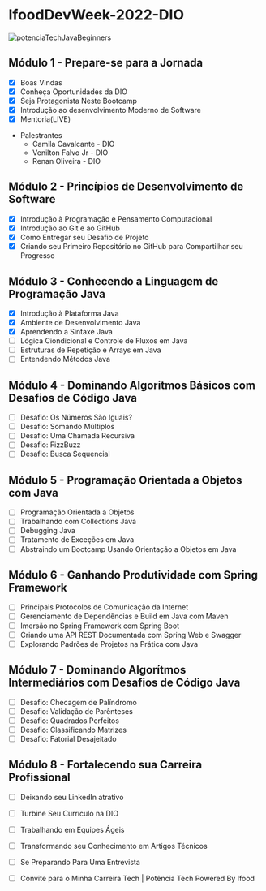 # IfoodDevWeek-2022-DIO

![potenciaTechJavaBeginners](https://user-images.githubusercontent.com/50057305/195233444-836abc0c-5040-4ae1-a3d1-0167a96205e4.png)

## Módulo 1 - Prepare-se para a Jornada
  - [x] Boas Vindas 
  - [x] Conheça Oportunidades da DIO
  - [x] Seja Protagonista Neste Bootcamp
  - [x] Introdução ao desenvolvimento Moderno de Software
  - [x] Mentoria(LIVE)
  
  + Palestrantes
    - Camila Cavalcante - DIO
    - Venilton Falvo Jr - DIO
    - Renan Oliveira - DIO

## Módulo 2 - Princípios de Desenvolvimento de Software
  - [x] Introdução à Programação e Pensamento Computacional
  - [x] Introdução ao Git e ao GitHub
  - [x] Como Entregar seu Desafio de Projeto
  - [x] Criando seu Primeiro Repositório no GitHub para Compartilhar seu Progresso

## Módulo 3 - Conhecendo a Linguagem de Programação Java
  - [x] Introdução à Plataforma Java
  - [x] Ambiente de Desenvolvimento Java
  - [x] Aprendendo a Sintaxe Java
  - [ ] Lógica Ciondicional e Controle de Fluxos em Java
  - [ ] Estruturas de Repetição e Arrays em Java
  - [ ] Entendendo Métodos Java

## Módulo 4 - Dominando Algoritmos Básicos com Desafios de Código Java
  - [ ] Desafio: Os Números Sào Iguais?
  - [ ] Desafio: Somando Múltiplos
  - [ ] Desafio: Uma Chamada Recursiva
  - [ ] Desafio: FizzBuzz
  - [ ] Desafio: Busca Sequencial
  
## Módulo 5 - Programação Orientada a Objetos com Java
  - [ ]  Programação Orientada a Objetos
  - [ ]  Trabalhando com Collections Java
  - [ ]  Debugging Java
  - [ ]  Tratamento de Exceções em Java
  - [ ]  Abstraindo um Bootcamp Usando Orientação a Objetos em Java
  
## Módulo 6 - Ganhando Produtividade com Spring Framework
  - [ ]  Principais Protocolos de Comunicação da Internet
  - [ ]  Gerenciamento de Dependências e Build em Java com Maven
  - [ ]  Imersão no Spring Framework com Spring Boot
  - [ ]  Criando uma API REST Documentada com Spring Web e Swagger
  - [ ]  Explorando Padrões de Projetos na Prática com Java
  
## Módulo 7 - Dominando Algorítmos Intermediários com Desafios de Código Java
  - [ ] Desafio: Checagem de Palíndromo
  - [ ] Desafio: Validação de Parênteses
  - [ ] Desafio: Quadrados Perfeitos
  - [ ] Desafio: Classificando Matrizes
  - [ ] Desafio: Fatorial Desajeitado
  
## Módulo 8 - Fortalecendo sua Carreira Profissional
  - [ ] Deixando seu LinkedIn atrativo
  - [ ] Turbine Seu Currículo na DIO
  - [ ] Trabalhando em Equipes Ágeis
  - [ ] Transformando seu Conhecimento em Artigos Técnicos
  - [ ] Se Preparando Para Uma Entrevista
  - [ ] Convite para o Minha Carreira Tech | Potência Tech Powered By Ifood


<!-- COMENTÁRIOS IMPORTANTES

MODULO 3 - https://github.com/cami-la/loops-e-arrays  (arrays)
            https://github.com/tlcdio/MAula02 (sobrecarga de metodos)
            https://github.com/tlcdio/MAula03 (retornos)
-->
